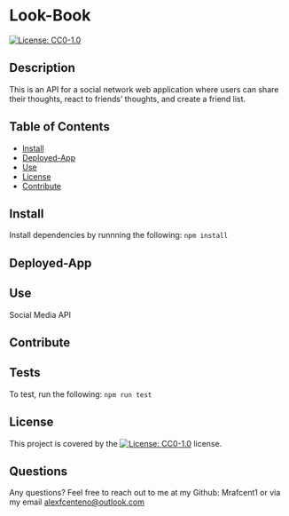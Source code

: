# Look-Book
[![License: CC0-1.0](https://licensebuttons.net/l/zero/1.0/80x15.png)](http://creativecommons.org/publicdomain/zero/1.0/)

## Description
This is an API for a social network web application where users can share their thoughts, react to friends’ thoughts, and create a friend list.

## Table of Contents
* [Install](#Install)
* [Deployed-App](#Deployed-App)
* [Use](#Use)
* [License](#License)
* [Contribute](#Contribute)

## Install
Install dependencies by runnning the following:
`npm install`

## Deployed-App

## Use
Social Media API

## Contribute


## Tests
To test, run the following:
`npm run test`

## License
This project is covered by the [![License: CC0-1.0](https://licensebuttons.net/l/zero/1.0/80x15.png)](http://creativecommons.org/publicdomain/zero/1.0/) license.

## Questions
Any questions? Feel free to reach out to me at my Github: Mrafcent1 or via my email alexfcenteno@outlook.com

